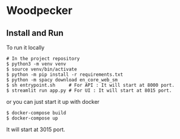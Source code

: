 # Woodpecker

## Install and Run

To run it locally

````
# In the project repository
$ python3 -m venv venv
$ source venv/bin/activate
$ python -m pip install -r requirements.txt
$ python -m spacy download en_core_web_sm
$ sh entrypoint.sh     # For API : It will start at 8000 port.
$ streamlit run app.py # For UI : It will start at 8015 port.

````


or you can just start it up with docker

````
$ docker-compose build
$ docker-compose up
````
It will start at 3015 port.

